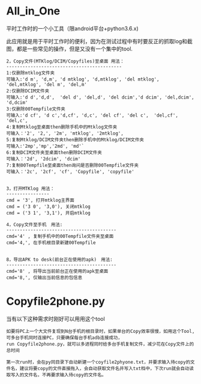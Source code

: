 # All_in_One
平时工作时的一个小工具（限android平台+python3.6.x)

此应用就是用于平时工作时的便利，因为在测试过程中有时要反正的抓取log和截图，都是一些常见的操作，但是又没有一个集中的tool. 

    2，Copy文件(MTKlog/DCIM/Copyfiles)至桌面 用法：
    -------------------------------------------
    1:仅删除mtklog文件夹
    可输入:'d m', 'd,m', 'd mtklog', 'd,mtklog', 'del mtklog', 'del,mtklog', 'del m', 'del,m'
    2:仅删除DCIM文件夹
    可输入:'d d','d,d',  'del d', 'del,d', 'del dcim','d dcim', 'del,dcim', 'd,dcim'
    3:仅删除00Tempfile文件夹
    可输入:'d cf', 'd c','d,cf', 'd,c', 'del cf', 'del c',  'del,cf', 'del,c',
    4:复制Mtklog至桌面then删除手机中的Mtklog文件夹
    可输入：'2', '2,', '2m', 'mtklog', '2mtklog',
    5:复制Mtklog/DCIM文件夹then删除手机中的Mtklog/DCIM文件夹
    可输入:'2mp','mp','2md', 'md'`
    6:复制DCIM文件夹至桌面then删除DCIM文件夹
    可输入：'2d', '2dcim', 'dcim'
    7:复制00Tempfile至桌面then询问是否删除00Tempfile文件夹
    可输入：'2c', '2cf', 'cf', 'Copyfile', 'copyfile'
    
    
    3，打开MTKlog 用法：
    ----------------
    cmd = '3', 打开mtklog主界面
    cmd = ('3 0', '3,0'), 关闭mtklog
    cmd = ('3 1', '3,1'), 开启mtklog

    4，Copy文件至手机　用法:
    -----------------------------------------
    cmd='4' , 复制手机中的00Tempfile文件夹至桌面
    cmd='4,', 在手机根目录新建00Tempfile
    
    
    8，导出APK to desk(前台正在使用的apk)　用法:
    -----------------------------------------
    cmd='8' , 将导出当前前台正在使用的apk至桌面
    cmd='8,', 仅输出当前信息的包信息
    
    
# Copyfile2phone.py
当有以下这种需求时刚好可以用用这个tool

    如要将PC上一个大文件复现到N台手机的根目录时，如果单台的Copy效率很慢，如用这个Tool, 可多台手机同时连接PC，只要确保每台手机adb连接成功，
    run Copyfile2phone.py，就可以多进程同时给多台手机复制文件，减少花在Copy文件上的总时间

    第一次run时，会在py同目录下自动新建一个coyfile2phyone.txt，并要求输入待copy的文件名，建议将要copy的文件直接拖入，会自动获取文件名并写入txt档中，下次run就会自动读取写入的文件名，不再要求输入待copy的文件名。
